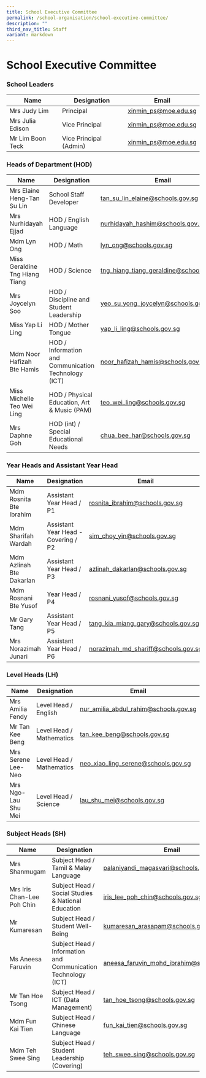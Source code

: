 ```yaml
---
title: School Executive Committee
permalink: /school-organisation/school-executive-committee/
description: ""
third_nav_title: Staff
variant: markdown
---
```

# **School Executive Committee**

### School Leaders


| Name 	| Designation 	| Email 	|
|---	|---	|---	|
| Mrs Judy Lim 	| Principal 	| [xinmin_ps@moe.edu.sg](mailto:xinmin_ps@moe.edu.sg) 	|
| Mrs Julia Edison 	| Vice Principal 	| [xinmin_ps@moe.edu.sg](mailto:xinmin_ps@moe.edu.sg) 	|
| Mr Lim Boon Teck 	| Vice Principal (Admin) 	| [xinmin_ps@moe.edu.sg](mailto:xinmin_ps@moe.edu.sg) 	|

### Heads of Department (HOD)

| Name 	| Designation 	| Email 	|
|---	|---	|---	|
| Mrs Elaine Heng-Tan Su Lin 	| School Staff Developer 	| tan_su_lin_elaine@schools.gov.sg	|
| Mrs Nurhidayah Ejjad 	| HOD / English Language 	| nurhidayah_hashim@schools.gov.sg 	|
| Mdm Lyn Ong 	| HOD / Math 	| lyn_ong@schools.gov.sg 	|
| Miss Geraldine Tng Hiang Tiang 	| HOD / Science 	| tng_hiang_tiang_geraldine@schools.gov.sg	|
| Mrs Joycelyn Soo 	| HOD / Discipline and Student Leadership 	| yeo_su_yong_joycelyn@schools.gov.sg	|
| Miss Yap Li Ling 	| HOD / Mother Tongue 	| yap_li_ling@schools.gov.sg 	|
| Mdm Noor Hafizah Bte Hamis 	| HOD / Information and Communication Technology (ICT) 	| noor_hafizah_hamis@schools.gov.sg 	|
| Miss Michelle Teo Wei Ling 	| HOD / Physical Education, Art & Music (PAM) 	| teo_wei_ling@schools.gov.sg 	
| Mrs Daphne Goh 	| HOD (int) / Special Educational Needs 	| chua_bee_har@schools.gov.sg 


### Year Heads and Assistant Year Head


| Name 	| Designation 	| Email 	|
|---	|---	|---	|
| Mdm Rosnita Bte Ibrahim 	| Assistant Year Head / P1 	| rosnita_ibrahim@schools.gov.sg	|
| Mdm Sharifah Wardah  	| Assistant Year Head - Covering / P2	| sim_choy_yin@schools.gov.sg	|
| Mdm Azlinah Bte Dakarlan 	| Assistant Year Head / P3 	| azlinah_dakarlan@schools.gov.sg	|
| Mdm Rosnani Bte Yusof  	| Year Head / P4 	| rosnani_yusof@schools.gov.sg
| Mr Gary Tang 	|  Assistant Year Head / P5	| tang_kia_miang_gary@schools.gov.sg|
| Mrs Norazimah Junari 	| Assistant Year Head  / P6 	| norazimah_md_shariff@schools.gov.sg|


### Level Heads (LH)

| Name 	| Designation 	| Email 	|
|---	|---	|---	|
|Mrs Amilia Fendy | Level Head / English | nur_amilia_abdul_rahim@schools.gov.sg |
| Mr Tan Kee Beng 	| Level Head / Mathematics 	| tan_kee_beng@schools.gov.sg |
| Mrs Serene Lee-Neo 	| Level Head / Mathematics 	| neo_xiao_ling_serene@schools.gov.sg |
| Mrs Ngo-Lau Shu Mei 	| Level Head / Science 	| lau_shu_mei@schools.gov.sg |


### Subject Heads (SH)

| Name 	| Designation 	| Email 	|
|---	|---	|---	|
| Mrs Shanmugam 	| Subject Head / Tamil & Malay Language	| palaniyandi_magasvari@schools.gov.sg |
| Mrs Iris Chan-Lee Poh Chin 	| Subject Head / Social Studies & National Education 	| iris_lee_poh_chin@schools.gov.sg	|
| Mr Kumaresan 	|  Subject Head / Student Well-Being 	| kumaresan_arasapam@schools.gov.sg	|
| Ms Aneesa Faruvin 	| Subject Head / Information and Communication Technology (ICT) 	| aneesa_faruvin_mohd_ibrahim@schools.gov.sg |
|Mr Tan Hoe Tsong | Subject Head / ICT (Data Management) | tan_hoe_tsong@schools.gov.sg |
|Mdm Fun Kai Tien | Subject Head / Chinese Language | fun_kai_tien@schools.gov.sg |
|Mdm Teh Swee Sing | Subject Head / Student Leadership (Covering)| teh_swee_sing@schools.gov.sg |